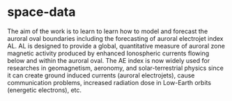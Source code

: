 # space-data
The aim of the work is to learn to learn how to model and forecast the auroral oval boundaries including the forecasting of auroral electrojet index AL. AL is designed to provide a global, quantitative measure of auroral zone magnetic activity produced by enhanced Ionospheric currents flowing below and within the auroral oval. The AE index is now widely used for researches in geomagnetism, aeronomy, and solar-terrestrial physics since it can create ground induced currents (auroral electrojets), cause communication problems, increased radiation dose in Low-Earth orbits (energetic electrons), etc. 
